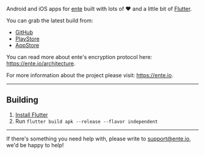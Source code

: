 Android and iOS apps for [ente](https://ente.io) built with lots of :heart: and a little bit of [Flutter](https://flutter.dev).

You can grab the latest build from:
- [GitHub](https://github.com/ente-io/frame/releases/latest)
- [PlayStore](https://play.google.com/store/apps/details?id=io.ente.photos)
- [AppStore](https://apps.apple.com/in/app/ente-photos/id1542026904)

You can read more about ente's encryption protocol here: https://ente.io/architecture.

For more information about the project please visit: https://ente.io.

---

## Building
1. [Install Flutter](https://flutter.dev/docs/get-started/install)
2. Run `flutter build apk --release --flavor independent`

---

If there's something you need help with, please write to [support@ente.io](mailto:support@ente.io), we'd be happy to help!
